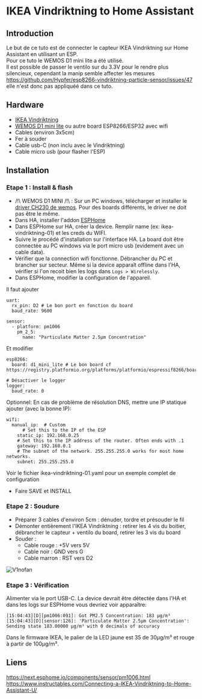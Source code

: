 # IKEA Vindriktning to Home Assistant
## Introduction
Le but de ce tuto est de connecter le capteur IKEA Vindriktning sur Home Assistant en utilisant un ESP.  
Pour ce tuto le WEMOS D1 mini lite a été utilisé.  
Il est possible de passer le ventilo sur du 3.3V pour le rendre plus silencieux, cependant la manip semble affecter les mesures https://github.com/Hypfer/esp8266-vindriktning-particle-sensor/issues/47 elle n'est donc pas appliquéé dans ce tuto.  

## Hardware
- [IKEA Vindriktning](https://www.ikea.com/fr/fr/p/vindriktning-capteur-qualite-de-lair-70498242/)
- [WEMOS D1 mini lite](https://www.amazon.fr/gp/product/B0754N794H/ref=ppx_yo_dt_b_asin_title_o01_s01?ie=UTF8&psc=1) ou autre board ESP8266/ESP32 avec wifi
- Cables (environ 3x5cm)
- Fer à souder
- Cable usb-C (non inclu avec le Vindriktning)
- Cable micro usb (pour flasher l'ESP)

## Installation
### Etape 1 : Install & flash
- /!\ WEMOS D1 MINI /!\ : Sur un PC windows, télécharger et installer le [driver CH230 de wemos](https://www.wemos.cc/en/latest/ch340_driver.html). Pour des boards différents, le driver ne doit pas être le même.
- Dans HA, installer l'addon [ESPHome](https://my.home-assistant.io/redirect/supervisor_addon/?addon=5c53de3b_esphome&repository_url=https%3A%2F%2Fgithub.com%2Fesphome%2Fhome-assistant-addon)
- Dans ESPHome sur HA, créer la device. Remplir name (ex: ikea-vindriktning-01) et les creds du WIFI.
- Suivre le procédé d'installation sur l'interface HA. La board doit être connectée au PC windows via le port micro usb (evidement avec un cable data).
- Vérifier que la connection wifi fonctionne. Débrancher du PC et brancher sur secteur. Même si la device apparaît offline dans l'HA, vérifier si l'on recoit bien les logs dans `Logs > Wirelessly`.
- Dans ESPHome, modifier la configuration de l'appareil. 

Il faut ajouter
```
uart:
  rx_pin: D2 # Le bon port en fonction du board
  baud_rate: 9600

sensor:
  - platform: pm1006
    pm_2_5:
      name: "Particulate Matter 2.5µm Concentration"
```
Et modifier
```
esp8266:
  board: d1_mini_lite # Le bon board cf https://registry.platformio.org/platforms/platformio/espressif8266/boards

# Désactiver le logger
logger:
  baud_rate: 0
```

Optionnel:
En cas de problème de résolution DNS, mettre une IP statique ajouter (avec la bonne IP):
```
wifi:
  manual_ip:  # Custom
      # Set this to the IP of the ESP
    static_ip: 192.168.0.25
    # Set this to the IP address of the router. Often ends with .1
    gateway: 192.168.0.1
    # The subnet of the network. 255.255.255.0 works for most home networks.
    subnet: 255.255.255.0
```

Voir le fichier ikea-vindriktning-01.yaml pour un exemple complet de configuration
- Faire SAVE et INSTALL

### Etape 2 : Soudure
- Préparer 3 cables d'environ 5cm : dénuder, tordre et présouder le fil
- Démonter entièrement l'IKEA Vindriktning : retirer les 4 vis du boitier, débrancher le capteur + ventilo du board, retirer les 3 vis du board
- Souder :
    - Cable rouge : +5V vers 5V
    - Cable noir : GND vers G
    - Cable marron : RST vers D2

![V1nofan](https://user-images.githubusercontent.com/6169199/198835796-f17a8df0-d156-4547-a4cf-8bd2dca67c6a.jpg)

### Etape 3 : Vérification
Alimenter via le port USB-C. La device devrait être détectée dans l'HA et dans les logs sur ESPHome vous devriez voir apparaître:
```
[15:04:43][D][pm1006:091]: Got PM2.5 Concentration: 183 µg/m³
[15:04:43][D][sensor:126]: 'Particulate Matter 2.5µm Concentration': Sending state 183.00000 µg/m³ with 0 decimals of accuracy
```

Dans le firmware IKEA, le palier de la LED jaune est 35 de 30μg/m³ et rouge à partir de 100μg/m³.
## Liens
https://next.esphome.io/components/sensor/pm1006.html  
https://www.instructables.com/Connecting-a-IKEA-Vindriktning-to-Home-Assistant-U/

